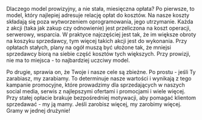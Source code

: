 
Dlaczego model prowizyjny, a nie stała, miesięczna opłata?
Po pierwsze, to model, który najlepiej adresuje relację opłat do kosztów. Na nasze koszty składają się poza wytworzeniem oprogramowania, jego utrzymanie. Każda z akcji (taka jak zakup czy odnowienie) jest przeliczona na koszt operacji, serwerowy, wsparcia. W praktyce najczęściej jest tak, że im większe obroty na koszyku sprzedawcy, tym więcej takich akcji jest do wykonania. Przy opłatach stałych, plany na ogół muszą być ułożone tak, że mniejsi sprzedawcy biorą na siebie część kosztów tych większych. Przy prowizji, nie ma to miejsca - to najbardziej uczciwy model.

Po drugie, sprawia on, że Twoje i nasze cele są zbieżne. Po prostu - jeśli Ty zarabiasz, my zarabiamy. To determinuje nasze wartości i wynikają z tego kampanie promocyjne, które prowadzimy dla sprzedających w naszych social media, serwis z najlepszymi ofertami i promocjami i wiele więcej. Przy stałej opłacie brakuje bezpośredniej motywacji, aby pomagać klientom sprzedawać - my ją mamy. Jeśli zarobisz więcej, my zarobimy więcej. Gramy w jednej drużynie!
